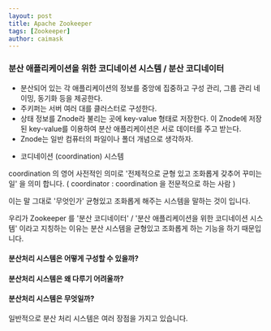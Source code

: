 ```yaml
---
layout: post
title: Apache Zookeeper
tags: [Zookeeper]
author: caimask
---
```


### 분산 애플리케이션을 위한 코디네이션 시스템 / 분산 코디네이터

- 분산되어 있는 각 애플리케이션의 정보를 중앙에 집중하고 구성 관리, 그룹 관리 네이밍, 동기화 등을 제공한다.
- 주키퍼는 서버 여러 대를 클러스터로 구성한다.
- 상태 정보를 Znode라 불리는 곳에 key-value 형태로 저장한다. 이 Znode에 저장된 key-value를 이용하여 분산 애플리케이션은 서로 데이터를 주고 받는다.
- Znode는 일반 컴퓨터의 파일이나 폴더 개념으로 생각하자.

* 코디네이션 (coordination) 시스템

coordination 의 영어 사전적인 의미로 '전제적으로 균형 있고 조화롭게 갖추어 꾸미는 일' 을 의미 합니다. ( coordinator : coordination 을 전문적으로 하는 사람 )

이는 말 그대로 '무엇인가' 균형있고 조화롭게 해주는 시스템을 말하는 것이 입니다.

우리가 Zookeeper 를 '분산 코디네이터' / '분산 애플리케이션을 위한 코디네이션 시스템' 이라고 지칭하는 이유는 분산 시스템을 균형있고 조화롭게 하는 기능을 하기 때문입니다.

#### 분산처리 시스템은 어떻게 구성할 수 있을까?
#### 분산처리 시스템은 왜 다루기 어려울까?
#### 분산처리 시스템은 무엇일까?

일반적으로 분산 처리 시스템은 여러 장점을 가지고 있습니다.

